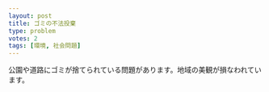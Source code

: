 ```yaml
---
layout: post
title: ゴミの不法投棄
type: problem
votes: 2
tags: [環境, 社会問題]
---
```

公園や道路にゴミが捨てられている問題があります。地域の美観が損なわれています。